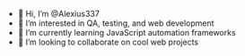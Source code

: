 - 👋 Hi, I’m @Alexius337
- 👀 I’m interested in QA, testing, and web development
- 🌱 I’m currently learning JavaScript automation frameworks
- 💞️ I’m looking to collaborate on cool web projects


<!---
Alexius337/Alexius337 is a ✨ special ✨ repository because its `README.md` (this file) appears on your GitHub profile.
You can click the Preview link to take a look at your changes.
--->
